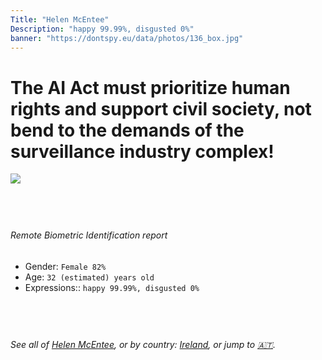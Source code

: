 ```yaml
---
Title: "Helen McEntee"
Description: "happy 99.99%, disgusted 0%"
banner: "https://dontspy.eu/data/photos/136_box.jpg"
---
```


# The AI Act must prioritize human rights and support civil society, not bend to the demands of the surveillance industry complex!

<link rel="stylesheet" type="text/css" href="/css/blog.css" />

<div class="is-fake" hidden>

_This image is **clearly fake**_, yet we [continue to collect them because the AI Act negotiations](/blog/why-deepfake/) are heading in a direction that will only make people's lives more complicated. For a more in-depth explanation, read: [Double threat: why losing the battle against Face Biometrics would fuel the proliferation of deepfakes](/blog/the-dual-threat-how-losing-the-biometric-battle-fuels-deepfake-proliferation/).


</div>

<!-- <img src="https://dontspy.eu/data/photos/54_box.jpg" /> -->
<img src="https://dontspy.eu/data/photos/136_box.jpg" />

## <br>

###### Remote Biometric Identification report

* <span class="label">Gender:</span> `Female 82%`
* <span class="label">Age:</span> `32 (estimated) years old`
* <span class="label">Expressions::</span> `happy 99.99%, disgusted 0%`

## <br>

###### See all of [Helen McEntee](/policymaker#Helen%20McEntee), or by country: [Ireland](/country#Ireland), or jump to [🇦🇹](/x/100).

## <br>
